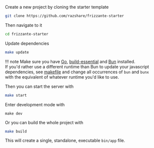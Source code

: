 Create a new project by cloning the starter template

```bash
git clone https://github.com/razshare/frizzante-starter
```

Then navigate to it

```bash
cd frizzante-starter
```

Update dependencies

```bash
make update
```

!!! note
    Make sure you have [Go](https://go.dev/doc/install), [build-essential](https://askubuntu.com/questions/398489/how-to-install-build-essential) and [Bun](https://bun.sh/) installed.<br/>
    If you'd rather use a different runtime than Bun to update your javascript dependencies, see [makefile](https://github.com/razshare/frizzante-starter/blob/main/makefile) and change all occurrences of `bun` and `bunx` with the equivalent of whatever runtime you'd like to use.

Then you can start the server with

```bash
make start
```


Enter development mode with

```dev
make dev
```

Or you can build the whole project with

```bash
make build
```

This will create a single, standalone, executable `bin/app` file.